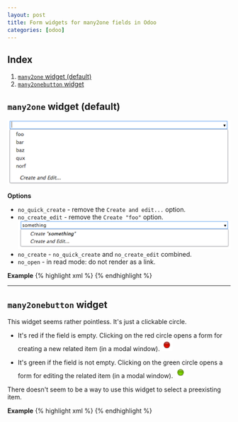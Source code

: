 ```yaml
---
layout: post
title: Form widgets for many2one fields in Odoo
categories: [odoo]
---
```

## Index
1. [`many2one` widget (default)](#many2one-widget-default)
1. [`many2onebutton` widget](#many2onebutton-widget)

## `many2one` widget (default)
![many2one widget](/assets/images/many2one_widget.png)

**Options**

* `no_quick_create` - remove the `Create and edit...` option.
* `no_create_edit` - remove the `Create "foo"` option.
  ![many2many widget](/assets/images/many2one_widget2.png)
* `no_create` - `no_quick_create` and `no_create_edit` combined.
* `no_open` - in read mode: do not render as a link.

**Example**
{% highlight xml %}
<field name="field_name" options="{'no_create': True}"/>
{% endhighlight %}

---

## `many2onebutton` widget
This widget seems rather pointless. It's just a clickable circle.

* It's red if the field is empty. Clicking on the red circle opens a form for creating a new related item (in a modal window).
![many2manybutton widget](/assets/images/many2onebutton_widget2.png)

* It's green if the field is not empty. Clicking on the green circle opens a form for editing the related item (in a modal window).
![many2manybutton widget](/assets/images/many2onebutton_widget.png)

There doesn't seem to be a way to use this widget to select a preexisting item.

**Example**
{% highlight xml %}
<field name="field_name" widget="many2onebutton"/>
{% endhighlight %}
